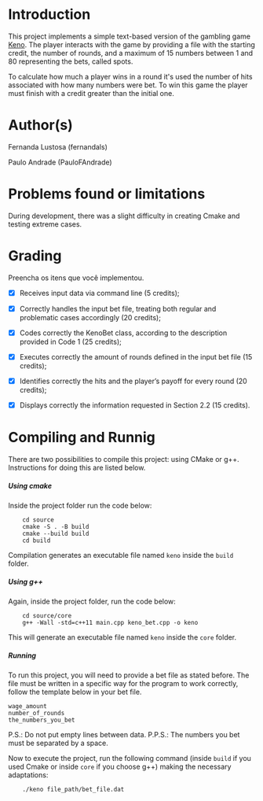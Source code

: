 # Introduction

This project implements a simple text-based version of the gambling game [Keno](https://en.wikipedia.org/wiki/Keno). The player interacts with the game by providing a file with the starting credit, the number of rounds, and a maximum of 15 numbers between 1 and 80 representing the bets,  called spots.

To calculate how much a player wins in a round it's used the number of hits associated with how many numbers were bet. To win this game the player must finish with a credit greater than the initial one.

# Author(s)

Fernanda Lustosa (fernandals)

Paulo Andrade (PauloFAndrade)

# Problems found or limitations

During development, there was a slight difficulty in creating Cmake and testing extreme cases.

# Grading

Preencha os itens que você implementou.

- [X] Receives input data via command line (5 credits);
- [X] Correctly handles the input bet file, treating both regular and problematic cases accordingly (20 credits);
- [X] Codes correctly the KenoBet class, according to the description provided in Code 1 (25 credits);
- [X] Executes correctly the amount of rounds defined in the input bet file (15 credits);
- [X] Identifies correctly the hits and the player’s payoff for every round (20 credits);
- [X] Displays correctly the information requested in Section 2.2 (15 credits).


# Compiling and Runnig

There are two possibilities to compile this project: using CMake or g++. Instructions for doing this are listed below.

##### Using cmake
Inside the project folder run the code below:
```
	cd source
	cmake -S . -B build
	cmake --build build
	cd build
```
Compilation generates an executable file named `keno` inside the `build` folder. 

##### Using g++
Again, inside the project folder, run the code below:
```
	cd source/core
	g++ -Wall -std=c++11 main.cpp keno_bet.cpp -o keno
```
This will generate an executable file named `keno` inside the `core` folder.

##### Running
To run this project, you will need to provide a bet file as stated before.
The file must be written in a specific way for the program to work correctly, follow the template below in your bet file.
```
wage_amount
number_of_rounds
the_numbers_you_bet
```
P.S.: Do not put empty lines between data.
P.P.S.: The numbers you bet must be separated by a space.

Now to execute the project, run the following command (inside `build` if you used Cmake or inside `core` if you choose g++) making the necessary adaptations:
```
	./keno file_path/bet_file.dat
```
